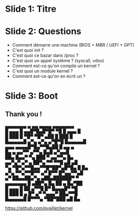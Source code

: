 # Slide 1: Titre


# Slide 2: Questions

- Comment démarre une machine (BIOS + MBR / UEFI + GPT)
- C'est quoi init ?
- C'est quoi ce bazar dans /proc ?
- C'est quoi un appel système ? (syscall, vdso)
- Comment est-ce qu'on compile un kernel ?
- C'est quoi un module kernel ?
- Comment est-ce qu'on en écrit un ?


# Slide 3: Boot


## Thank you !

   ▄▄▄▄▄▄▄  ▄  ▄▄  ▄▄▄▄  ▄▄▄▄▄▄▄  
   █ ▄▄▄ █ ▄▄█▀█▄█▀█▀ ▀█ █ ▄▄▄ █  
   █ ███ █  ▀█▀ ▀█▀ ▄██  █ ███ █  
   █▄▄▄▄▄█ ▄▀▄ ▄▀▄ ▄▀█▀█ █▄▄▄▄▄█  
   ▄▄▄ ▄▄▄▄█▀█▄▀▀█▄██ █ ▄▄   ▄    
   █▄    ▄ ▄▄▀▀ ▄▀▀▄   █▄█ ▄▀▄▄█  
   ██▄  █▄▄▀  ▀▄  ███ ▀ ▄▄▀▀▄ █▄  
   ▄▄▀▄▀ ▄▀ ▄ ██▀▄ ▀▀  ▀▀█ ▄█ ▄█  
   ▀▄ ▀█▀▄▀▀█▄▄▀▀█▀██▀▄█▀█▄ █ █▄  
   ▄▀▄ ▀▀▄▀▀█▀▀ ▄▀ █▀▀  █▀▄▄▀▀▄█  
   ▄▀  ██▄▄██▄▀▄  ▄██▄██████▀ ▀   
   ▄▄▄▄▄▄▄ █ ▄██▀▄ █▄ ██ ▄ █▄▀██  
   █ ▄▄▄ █ ██ ▄▀▀█  █▀ █▄▄▄█▀ ▀█  
   █ ███ █ ▄ █▀ ▄▀ ▀▄▄▄▀  ██▄▀▀█  
   █▄▄▄▄▄█ █▀▀▀▄  ▀██▀███ ▄█  █▄  

   https://github.com/pyaillet/kernel
